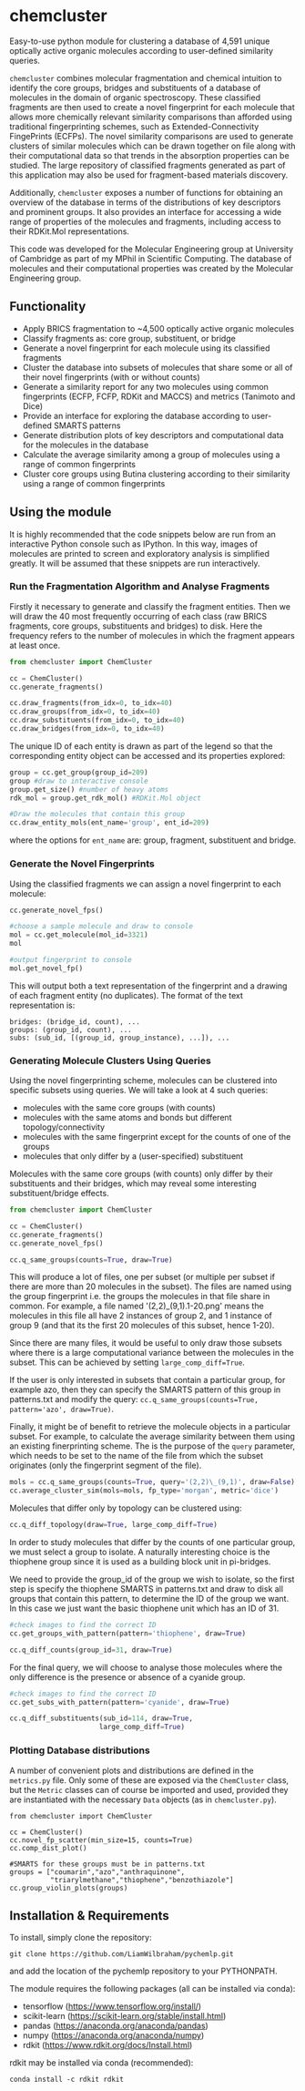 # chemcluster
Easy-to-use python module for clustering a database of 4,591 unique optically active organic molecules according to user-defined similarity queries.

`chemcluster` combines molecular fragmentation and chemical intuition to identify the core groups, bridges and substituents of a database of molecules in the domain of organic spectroscopy. These classified fragments are then used to create a novel fingerprint for each molecule that allows more chemically relevant similarity comparisons than afforded using traditional fingerprinting schemes, such as Extended-Connectivity FingePrints (ECFPs). The novel similarity comparisons are used to generate clusters of similar molecules which can be drawn together on file along with their computational data so that trends in the absorption properties can be studied. The large repository of classified fragments generated as part of this application may also be used for fragment-based materials discovery.

Additionally, `chemcluster` exposes a number of functions for obtaining an overview of the database in terms of the distributions of key descriptors and prominent groups. It also provides an interface for accessing a wide range of properties of the molecules and fragments, including access to their RDKit.Mol representations.

This code was developed for the Molecular Engineering group at University of Cambridge as part of my MPhil in Scientific Computing. The database of molecules and their computational properties was created by the Molecular Engineering group.

## Functionality

* Apply BRICS fragmentation to ~4,500 optically active organic molecules
* Classify fragments as: core group, substituent, or bridge
* Generate a novel fingerprint for each molecule using its classified fragments
* Cluster the database into subsets of molecules that share some or all of their novel fingerprints (with or without counts)
* Generate a similarity report for any two molecules using common fingerprints (ECFP, FCFP, RDKit and MACCS) and metrics (Tanimoto and Dice)
* Provide an interface for exploring the database according to user-defined SMARTS patterns
* Generate distribution plots of key descriptors and computational data for the molecules in the database
* Calculate the average similarity among a group of molecules using a range of common fingerprints
* Cluster core groups using Butina clustering according to their similarity using a range of common fingerprints

## Using the module
It is highly recommended that the code snippets below are run from an interactive Python console such as IPython. In this way, images of molecules are printed to screen and exploratory analysis is simplified greatly. It will be assumed that these snippets are run interactively.
### Run the Fragmentation Algorithm and Analyse Fragments

Firstly it necessary to generate and classify the fragment entities. Then we will draw the 40 most frequently occurring of each class (raw BRICS fragments, core groups, substituents and bridges) to disk. Here the frequency refers to the number of molecules in which the fragment appears at least once.
```python
from chemcluster import ChemCluster

cc = ChemCluster()
cc.generate_fragments()

cc.draw_fragments(from_idx=0, to_idx=40)
cc.draw_groups(from_idx=0, to_idx=40)
cc.draw_substituents(from_idx=0, to_idx=40)
cc.draw_bridges(from_idx=0, to_idx=40)
```
The unique ID of each entity is drawn as part of the legend so that the corresponding entity object can be accessed and its properties explored:

```python
group = cc.get_group(group_id=209)
group #draw to interactive console
group.get_size() #number of heavy atoms
rdk_mol = group.get_rdk_mol() #RDKit.Mol object

#Draw the molecules that contain this group
cc.draw_entity_mols(ent_name='group', ent_id=209)
```
where the options for `ent_name` are: group, fragment, substituent and bridge.

### Generate the Novel Fingerprints
Using the classified fragments we can assign a novel fingerprint to each molecule:

```python
cc.generate_novel_fps()

#choose a sample molecule and draw to console
mol = cc.get_molecule(mol_id=3321)
mol

#output fingerprint to console
mol.get_novel_fp()
```
This will output both a text representation of the fingerprint and a drawing of each fragment entity (no duplicates). The format of the text representation is:
```
bridges: (bridge_id, count), ...
groups: (group_id, count), ...
subs: (sub_id, [(group_id, group_instance), ...]), ...
```

### Generating Molecule Clusters Using Queries
Using the novel fingerprinting scheme, molecules can be clustered into specific subsets using queries. We will take a look at 4 such queries:
* molecules with the same core groups (with counts)
* molecules with the same atoms and bonds but different topology/connectivity
* molecules with the same fingerprint except for the counts of one of the groups
* molecules that only differ by a (user-specified) substituent

Molecules with the same core groups (with counts) only differ by their substituents and their bridges, which may reveal some interesting substituent/bridge effects.
```python
from chemcluster import ChemCluster

cc = ChemCluster()
cc.generate_fragments()
cc.generate_novel_fps()

cc.q_same_groups(counts=True, draw=True)
```
This will produce a lot of files, one per subset (or multiple per subset if there are more than 20 molecules in the subset). The files are named using the group fingerprint i.e. the groups the molecules in that file share in common. For example, a file named '(2,2)\_(9,1).1-20.png' means the molecules in this file all have 2 instances of group 2, and 1 instance of group 9 (and that its the first 20 molecules of this subset, hence 1-20).

Since there are many files, it would be useful to only draw those subsets where there is a large computational variance between the molecules in the subset. This can be achieved by setting `large_comp_diff=True`.

If the user is only interested in subsets that contain a particular group, for example azo, then they can specify the SMARTS pattern of this group in patterns.txt and modify the query: `cc.q_same_groups(counts=True, pattern='azo', draw=True)`.

Finally, it might be of benefit to retrieve the molecule objects in a particular subset. For example, to calculate the average similarity between them using an existing finerprinting scheme. The is the purpose of the `query` parameter, which needs to be set to the name of the file from which the subset originates (only the fingerprint segment of the file).
```python
mols = cc.q_same_groups(counts=True, query='(2,2)\_(9,1)', draw=False)
cc.average_cluster_sim(mols=mols, fp_type='morgan', metric='dice')
```

Molecules that differ only by topology can be clustered using:
```python
cc.q_diff_topology(draw=True, large_comp_diff=True)
```

In order to study molecules that differ by the counts of one particular group, we must select a group to isolate. A naturally interesting choice is the thiophene group since it is used as a building block unit in pi-bridges.

We need to provide the group_id of the group we wish to isolate, so the first step is specify the thiophene SMARTS in patterns.txt and draw to disk all groups that contain this pattern, to determine the ID of the group we want. In this case we just want the basic thiophene unit which has an ID of 31.

```python
#check images to find the correct ID
cc.get_groups_with_pattern(pattern='thiophene', draw=True)

cc.q_diff_counts(group_id=31, draw=True)
```

For the final query, we will choose to analyse those molecules where the only difference is the presence or absence of a cyanide group.

```python
#check images to find the correct ID
cc.get_subs_with_pattern(pattern='cyanide', draw=True)

cc.q_diff_substituents(sub_id=114, draw=True,
                      large_comp_diff=True)
```

### Plotting Database distributions

A number of convenient plots and distributions are defined in the `metrics.py` file. Only some of these are exposed via the `ChemCluster` class, but the `Metric` classes can of course be imported and used, provided they are instantiated with the necessary `Data` objects (as in `chemcluster.py`).

```
from chemcluster import ChemCluster

cc = ChemCluster()
cc.novel_fp_scatter(min_size=15, counts=True)
cc.comp_dist_plot()

#SMARTS for these groups must be in patterns.txt
groups = ["coumarin","azo","anthraquinone",
          "triarylmethane","thiophene","benzothiazole"]
cc.group_violin_plots(groups)
```
## Installation & Requirements

To install, simply clone the repository:
```
git clone https://github.com/LiamWilbraham/pychemlp.git
```
and add the location of the pychemlp repository to your PYTHONPATH.

The module requires the following packages (all can be installed via conda):

* tensorflow (https://www.tensorflow.org/install/)
* scikit-learn (https://scikit-learn.org/stable/install.html)
* pandas (https://anaconda.org/anaconda/pandas)
* numpy (https://anaconda.org/anaconda/numpy)
* rdkit (https://www.rdkit.org/docs/Install.html)

rdkit may be installed via conda (recommended):
```
conda install -c rdkit rdkit
```
